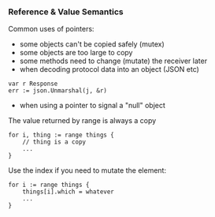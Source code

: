 ### Reference & Value Semantics

Common uses of pointers:
- some objects can't be copied safely (mutex)
- some objects are too large to copy
- some methods need to change (mutate) the receiver later
- when decoding protocol data into an object (JSON etc)

```
var r Response
err := json.Unmarshal(j, &r)
```
- when using a pointer to signal a "null" object

The value returned by range is always a copy
```
for i, thing := range things {
    // thing is a copy
    ...
}
```

Use the index if you need to mutate the element:
```
for i := range things {
    things[i].which = whatever
    ...
}
```